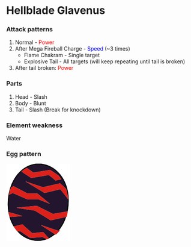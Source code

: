 # Hellblade Glavenus

### Attack patterns
1. Normal - <span style="color:red">Power</span>
2. After Mega Fireball Charge - <span style="color:blue">Speed</span> (~3 times)
   - Flame Chakram - Single target
   - Explosive Tail - All targets (will keep repeating until tail is broken)
3. After tail broken: <span style="color:red">Power</span>

### Parts
1. Head - Slash 
2. Body - Blunt
3. Tail - Slash (Break for knockdown)

### Element weakness
Water

### Egg pattern
![image info](../assets/hellblade_glavenus.png)